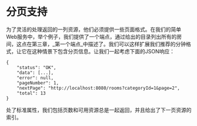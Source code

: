 # 分页支持

为了灵活的处理返回的一列资源，他们必须提供一些页面格式。在我们的简单Web服务中，举个例子，我们提供了一个端点，通过给出的目录列出所有的房间，这点在第三章，_第一个端点_中描述了。我们可以这样扩展我们推荐的分钟格式，让它在这种情景下包含分页信息。让我们一起考虑下面的JSON响应：
```
{
	"status": "OK",
	"data": [...],
	"error": null,
	"pageNumber": 1,
	"nextPage": "http://localhost:8080/rooms?categoryId=1&page=2",
	"total": 13
}

```

处了标准属性，我们包括页数和可用资源总是一起返回，并且给出了下一页资源的索引。
